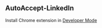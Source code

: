 ## AutoAccept-LinkedIn 

Install Chrome extension in [Developer Mode](https://developer.chrome.com/extensions/getstarted#manifest)

